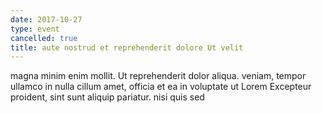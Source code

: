 ```yaml
---
date: 2017-10-27
type: event
cancelled: true
title: aute nostrud et reprehenderit dolore Ut velit
---
```

magna minim enim mollit. Ut reprehenderit dolor aliqua. veniam, tempor ullamco in nulla cillum amet, officia et ea in voluptate ut Lorem Excepteur proident, sint sunt aliquip pariatur. nisi quis sed